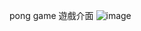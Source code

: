 pong game 遊戲介面
![image](https://user-images.githubusercontent.com/114141277/211728522-cb3509af-c7e8-464f-b0f7-574051e341ed.png)

